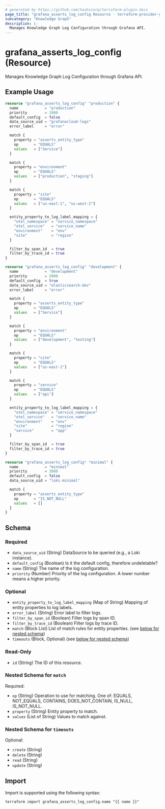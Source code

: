 ```yaml
---
# generated by https://github.com/hashicorp/terraform-plugin-docs
page_title: "grafana_asserts_log_config Resource - terraform-provider-grafana"
subcategory: "Knowledge Graph"
description: |-
  Manages Knowledge Graph Log Configuration through Grafana API.
---
```


# grafana_asserts_log_config (Resource)

Manages Knowledge Graph Log Configuration through Grafana API.

## Example Usage

```terraform
resource "grafana_asserts_log_config" "production" {
  name            = "production"
  priority        = 1000
  default_config  = false
  data_source_uid = "grafanacloud-logs"
  error_label     = "error"

  match {
    property = "asserts_entity_type"
    op       = "EQUALS"
    values   = ["Service"]
  }

  match {
    property = "environment"
    op       = "EQUALS"
    values   = ["production", "staging"]
  }

  match {
    property = "site"
    op       = "EQUALS"
    values   = ["us-east-1", "us-west-2"]
  }

  entity_property_to_log_label_mapping = {
    "otel_namespace" = "service_namespace"
    "otel_service"   = "service_name"
    "environment"    = "env"
    "site"           = "region"
  }

  filter_by_span_id  = true
  filter_by_trace_id = true
}

resource "grafana_asserts_log_config" "development" {
  name            = "development"
  priority        = 2000
  default_config  = true
  data_source_uid = "elasticsearch-dev"
  error_label     = "error"

  match {
    property = "asserts_entity_type"
    op       = "EQUALS"
    values   = ["Service"]
  }

  match {
    property = "environment"
    op       = "EQUALS"
    values   = ["development", "testing"]
  }

  match {
    property = "site"
    op       = "EQUALS"
    values   = ["us-east-1"]
  }

  match {
    property = "service"
    op       = "EQUALS"
    values   = ["api"]
  }

  entity_property_to_log_label_mapping = {
    "otel_namespace" = "service_namespace"
    "otel_service"   = "service_name"
    "environment"    = "env"
    "site"           = "region"
    "service"        = "app"
  }

  filter_by_span_id  = true
  filter_by_trace_id = true
}

resource "grafana_asserts_log_config" "minimal" {
  name            = "minimal"
  priority        = 3000
  default_config  = false
  data_source_uid = "loki-minimal"

  match {
    property = "asserts_entity_type"
    op       = "IS_NOT_NULL"
    values   = []
  }
}
```

<!-- schema generated by tfplugindocs -->
## Schema

### Required

- `data_source_uid` (String) DataSource to be queried (e.g., a Loki instance).
- `default_config` (Boolean) Is it the default config, therefore undeletable?
- `name` (String) The name of the log configuration.
- `priority` (Number) Priority of the log configuration. A lower number means a higher priority.

### Optional

- `entity_property_to_log_label_mapping` (Map of String) Mapping of entity properties to log labels.
- `error_label` (String) Error label to filter logs.
- `filter_by_span_id` (Boolean) Filter logs by span ID.
- `filter_by_trace_id` (Boolean) Filter logs by trace ID.
- `match` (Block List) List of match rules for entity properties. (see [below for nested schema](#nestedblock--match))
- `timeouts` (Block, Optional) (see [below for nested schema](#nestedblock--timeouts))

### Read-Only

- `id` (String) The ID of this resource.

<a id="nestedblock--match"></a>
### Nested Schema for `match`

Required:

- `op` (String) Operation to use for matching. One of: EQUALS, NOT_EQUALS, CONTAINS, DOES_NOT_CONTAIN, IS_NULL, IS_NOT_NULL.
- `property` (String) Entity property to match.
- `values` (List of String) Values to match against.


<a id="nestedblock--timeouts"></a>
### Nested Schema for `timeouts`

Optional:

- `create` (String)
- `delete` (String)
- `read` (String)
- `update` (String)

## Import

Import is supported using the following syntax:

```shell
terraform import grafana_asserts_log_config.name "{{ name }}"
```
